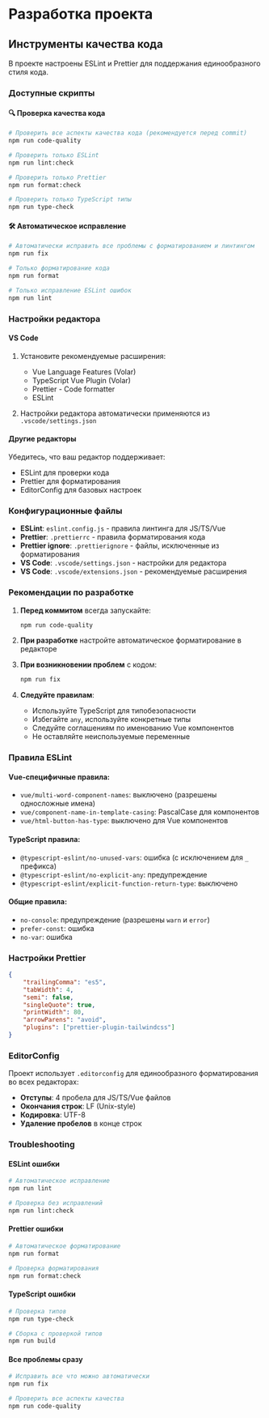 # Разработка проекта

## Инструменты качества кода

В проекте настроены ESLint и Prettier для поддержания единообразного стиля кода.

### Доступные скрипты

#### 🔍 Проверка качества кода

```bash
# Проверить все аспекты качества кода (рекомендуется перед commit)
npm run code-quality

# Проверить только ESLint
npm run lint:check

# Проверить только Prettier
npm run format:check

# Проверить только TypeScript типы
npm run type-check
```

#### 🛠 Автоматическое исправление

```bash
# Автоматически исправить все проблемы с форматированием и линтингом
npm run fix

# Только форматирование кода
npm run format

# Только исправление ESLint ошибок
npm run lint
```

### Настройки редактора

#### VS Code

1. Установите рекомендуемые расширения:
    - Vue Language Features (Volar)
    - TypeScript Vue Plugin (Volar)
    - Prettier - Code formatter
    - ESLint

2. Настройки редактора автоматически применяются из `.vscode/settings.json`

#### Другие редакторы

Убедитесь, что ваш редактор поддерживает:

- ESLint для проверки кода
- Prettier для форматирования
- EditorConfig для базовых настроек

### Конфигурационные файлы

- **ESLint**: `eslint.config.js` - правила линтинга для JS/TS/Vue
- **Prettier**: `.prettierrc` - правила форматирования кода
- **Prettier ignore**: `.prettierignore` - файлы, исключенные из форматирования
- **VS Code**: `.vscode/settings.json` - настройки для редактора
- **VS Code**: `.vscode/extensions.json` - рекомендуемые расширения

### Рекомендации по разработке

1. **Перед коммитом** всегда запускайте:

    ```bash
    npm run code-quality
    ```

2. **При разработке** настройте автоматическое форматирование в редакторе

3. **При возникновении проблем** с кодом:

    ```bash
    npm run fix
    ```

4. **Следуйте правилам**:
    - Используйте TypeScript для типобезопасности
    - Избегайте `any`, используйте конкретные типы
    - Следуйте соглашениям по именованию Vue компонентов
    - Не оставляйте неиспользуемые переменные

### Правила ESLint

#### Vue-специфичные правила:

- `vue/multi-word-component-names`: выключено (разрешены односложные имена)
- `vue/component-name-in-template-casing`: PascalCase для компонентов
- `vue/html-button-has-type`: выключено для Vue компонентов

#### TypeScript правила:

- `@typescript-eslint/no-unused-vars`: ошибка (с исключением для `_` префикса)
- `@typescript-eslint/no-explicit-any`: предупреждение
- `@typescript-eslint/explicit-function-return-type`: выключено

#### Общие правила:

- `no-console`: предупреждение (разрешены `warn` и `error`)
- `prefer-const`: ошибка
- `no-var`: ошибка

### Настройки Prettier

```json
{
    "trailingComma": "es5",
    "tabWidth": 4,
    "semi": false,
    "singleQuote": true,
    "printWidth": 80,
    "arrowParens": "avoid",
    "plugins": ["prettier-plugin-tailwindcss"]
}
```

### EditorConfig

Проект использует `.editorconfig` для единообразного форматирования во всех редакторах:

- **Отступы**: 4 пробела для JS/TS/Vue файлов
- **Окончания строк**: LF (Unix-style)
- **Кодировка**: UTF-8
- **Удаление пробелов** в конце строк

### Troubleshooting

#### ESLint ошибки

```bash
# Автоматическое исправление
npm run lint

# Проверка без исправлений
npm run lint:check
```

#### Prettier ошибки

```bash
# Автоматическое форматирование
npm run format

# Проверка форматирования
npm run format:check
```

#### TypeScript ошибки

```bash
# Проверка типов
npm run type-check

# Сборка с проверкой типов
npm run build
```

#### Все проблемы сразу

```bash
# Исправить все что можно автоматически
npm run fix

# Проверить все аспекты качества
npm run code-quality
```
